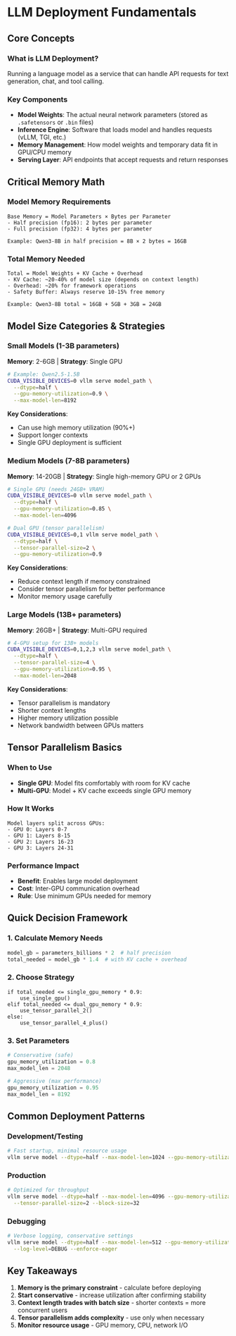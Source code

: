 # LLM Deployment Fundamentals

## Core Concepts

### What is LLM Deployment?
Running a language model as a service that can handle API requests for text generation, chat, and tool calling.

### Key Components
- **Model Weights**: The actual neural network parameters (stored as `.safetensors` or `.bin` files)
- **Inference Engine**: Software that loads model and handles requests (vLLM, TGI, etc.)
- **Memory Management**: How model weights and temporary data fit in GPU/CPU memory
- **Serving Layer**: API endpoints that accept requests and return responses

## Critical Memory Math

### Model Memory Requirements
```
Base Memory = Model Parameters × Bytes per Parameter
- Half precision (fp16): 2 bytes per parameter
- Full precision (fp32): 4 bytes per parameter

Example: Qwen3-8B in half precision = 8B × 2 bytes = 16GB
```

### Total Memory Needed
```
Total = Model Weights + KV Cache + Overhead
- KV Cache: ~20-40% of model size (depends on context length)
- Overhead: ~20% for framework operations
- Safety Buffer: Always reserve 10-15% free memory

Example: Qwen3-8B total ≈ 16GB + 5GB + 3GB = 24GB
```

## Model Size Categories & Strategies

### Small Models (1-3B parameters)
**Memory**: 2-6GB | **Strategy**: Single GPU
```bash
# Example: Qwen2.5-1.5B
CUDA_VISIBLE_DEVICES=0 vllm serve model_path \
  --dtype=half \
  --gpu-memory-utilization=0.9 \
  --max-model-len=8192
```
**Key Considerations**:
- Can use high memory utilization (90%+)
- Support longer contexts
- Single GPU deployment is sufficient

### Medium Models (7-8B parameters)
**Memory**: 14-20GB | **Strategy**: Single high-memory GPU or 2 GPUs
```bash
# Single GPU (needs 24GB+ VRAM)
CUDA_VISIBLE_DEVICES=0 vllm serve model_path \
  --dtype=half \
  --gpu-memory-utilization=0.85 \
  --max-model-len=4096

# Dual GPU (tensor parallelism)
CUDA_VISIBLE_DEVICES=0,1 vllm serve model_path \
  --dtype=half \
  --tensor-parallel-size=2 \
  --gpu-memory-utilization=0.9
```
**Key Considerations**:
- Reduce context length if memory constrained
- Consider tensor parallelism for better performance
- Monitor memory usage carefully

### Large Models (13B+ parameters)
**Memory**: 26GB+ | **Strategy**: Multi-GPU required
```bash
# 4-GPU setup for 13B+ models
CUDA_VISIBLE_DEVICES=0,1,2,3 vllm serve model_path \
  --dtype=half \
  --tensor-parallel-size=4 \
  --gpu-memory-utilization=0.95 \
  --max-model-len=2048
```
**Key Considerations**:
- Tensor parallelism is mandatory
- Shorter context lengths
- Higher memory utilization possible
- Network bandwidth between GPUs matters

## Tensor Parallelism Basics

### When to Use
- **Single GPU**: Model fits comfortably with room for KV cache
- **Multi-GPU**: Model + KV cache exceeds single GPU memory

### How It Works
```
Model layers split across GPUs:
- GPU 0: Layers 0-7
- GPU 1: Layers 8-15
- GPU 2: Layers 16-23
- GPU 3: Layers 24-31
```

### Performance Impact
- **Benefit**: Enables large model deployment
- **Cost**: Inter-GPU communication overhead
- **Rule**: Use minimum GPUs needed for memory

## Quick Decision Framework

### 1. Calculate Memory Needs
```python
model_gb = parameters_billions * 2  # half precision
total_needed = model_gb * 1.4  # with KV cache + overhead
```

### 2. Choose Strategy
```
if total_needed <= single_gpu_memory * 0.9:
    use_single_gpu()
elif total_needed <= dual_gpu_memory * 0.9:
    use_tensor_parallel_2()
else:
    use_tensor_parallel_4_plus()
```

### 3. Set Parameters
```python
# Conservative (safe)
gpu_memory_utilization = 0.8
max_model_len = 2048

# Aggressive (max performance)
gpu_memory_utilization = 0.95
max_model_len = 8192
```

## Common Deployment Patterns

### Development/Testing
```bash
# Fast startup, minimal resource usage
vllm serve model --dtype=half --max-model-len=1024 --gpu-memory-utilization=0.7
```

### Production
```bash
# Optimized for throughput
vllm serve model --dtype=half --max-model-len=4096 --gpu-memory-utilization=0.9 \
  --tensor-parallel-size=2 --block-size=32
```

### Debugging
```bash
# Verbose logging, conservative settings
vllm serve model --dtype=half --max-model-len=512 --gpu-memory-utilization=0.6 \
  --log-level=DEBUG --enforce-eager
```

## Key Takeaways

1. **Memory is the primary constraint** - calculate before deploying
2. **Start conservative** - increase utilization after confirming stability  
3. **Context length trades with batch size** - shorter contexts = more concurrent users
4. **Tensor parallelism adds complexity** - use only when necessary
5. **Monitor resource usage** - GPU memory, CPU, network I/O